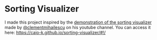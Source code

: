 # Sorting Visualizer

I made this project inspired by the [demonstration of the sorting visualizer](https://www.youtube.com/watch?v=n4t_-NjY_Sg&list=WL&index=103&t=520s) made by [@clementmihailescu](https://github.com/clementmihailescu) on his youtube channel. You can access it here: https://caio-k.github.io/sorting-visualizer/#!/
